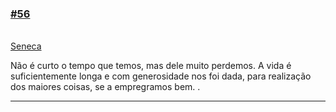 ### [\#56](https://github.com/guilhermeprokisch/ideias/issues/56) 
###### 

[Seneca](Seneca)


Não é curto o tempo que temos, mas dele muito perdemos. A vida é suficientemente longa e com generosidade nos foi dada, para realização dos maiores coisas, se a empregramos bem.
.




-------------------------------------------------------------------------------

